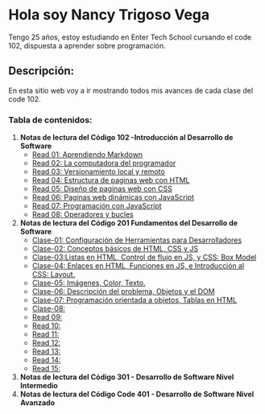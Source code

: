 # Hola soy **Nancy Trigoso Vega**  

Tengo 25 años, estoy estudiando en Enter Tech School cursando el code 102, dispuesta a aprender sobre programación.  

## Descripción:  

En esta sitio web voy a ir mostrando todos mis avances de cada clase del code 102.  
### Tabla de contenidos:  
1. **Notas de lectura del Código 102 -Introducción al Desarrollo de Software**  
   * [Read 01: Aprendiendo Markdown](https://nancy-trigoso.github.io/reading-notes/Code102-IntroducciónalDesarrollodeSoftware/Read01.html)
   * [Read 02: La computadora del programador](https://nancy-trigoso.github.io/reading-notes/102/Read02.html)
   * [Read 03: Versionamiento local y remoto](https://nancy-trigoso.github.io/reading-notes/102/Read03.html)
   * [Read 04: Estructura de paginas web con HTML](https://nancy-trigoso.github.io/reading-notes/102/Read04.html)
   * [Read 05: Diseño de paginas web con CSS](https://nancy-trigoso.github.io/reading-notes/102/Read05.html)
   * [Read 06: Paginas web dinámicas con JavaScript](https://nancy-trigoso.github.io/reading-notes/102/Read06.html)
   * [Read 07: Programación con JavaScript](https://nancy-trigoso.github.io/reading-notes/102/Read07.html)
   * [Read 08: Operadores y bucles](https://nancy-trigoso.github.io/reading-notes/102/Read08.html)
2. **Notas de lectura del Código 201 Fundamentos del Desarrollo de Software**  
   * [Clase-01: Configuración de Herramientas para Desarrolladores](https://nancy-trigoso.github.io/reading-notes/Code201-FundamentosdelDesarrollodeSoftware/Clase01/Clase-01.html)
   * [Clase-02: Conceptos básicos de HTML, CSS y JS](https://nancy-trigoso.github.io/reading-notes/Code201-FundamentosdelDesarrollodeSoftware/Clase-02)
   * [Clase-03:Listas en HTML, Control de flujo en JS, y CSS: Box Model](https://nancy-trigoso.github.io/reading-notes/Code201-FundamentosdelDesarrollodeSoftware/Clase-03)
   * [Clase-04: Enlaces en HTML, Funciones en JS, e Introducción al CSS: Layout.](https://nancy-trigoso.github.io/reading-notes/Code201-FundamentosdelDesarrollodeSoftware/Clase-04.html)
   * [Clase-05: Imágenes, Color, Texto.](https://nancy-trigoso.github.io/reading-notes/Code201-FundamentosdelDesarrollodeSoftware/Clase-05.html)
   * [Clase-06: Descripción del problema, Objetos y el DOM](https://nancy-trigoso.github.io/reading-notes/Code201-FundamentosdelDesarrollodeSoftware/Clase-06.html)
   * [Clase-07: Programación orientada a objetos, Tablas en HTML](https://nancy-trigoso.github.io/reading-notes/Code201-FundamentosdelDesarrollodeSoftware/Clase-07.html)
   * [Clase-08:](https://nancy-trigoso.github.io/reading-notes/Code201-FundamentosdelDesarrollodeSoftware/Clase-08.html)
   * [Read 09:](https://nancy-trigoso.github.io/reading-notes/201/Read09.html)
   * [Read 10:](https://nancy-trigoso.github.io/reading-notes/201/Read10.html)
   * [Read 11:](https://nancy-trigoso.github.io/reading-notes/201/Read11.html)
   * [Read 12:](https://nancy-trigoso.github.io/reading-notes/201/Read12.html)
   * [Read 13:](https://nancy-trigoso.github.io/reading-notes/201/Read13.html)
   * [Read 14:](https://nancy-trigoso.github.io/reading-notes/201/Read14.html)
   * [Read 15:](https://nancy-trigoso.github.io/reading-notes/201/Read15.html)
3. **Notas de lectura del Código 301 - Desarrollo de Software Nivel Intermedio**
4. **Notas de lectura del Código Code 401 - Desarrollo de Software Nivel Avanzado**


